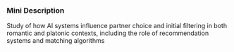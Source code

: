 ### Mini Description

Study of how AI systems influence partner choice and initial filtering in both romantic and platonic contexts, including the role of recommendation systems and matching algorithms
